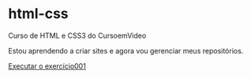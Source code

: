 # html-css
 Curso de HTML e CSS3 do CursoemVideo

 Estou aprendendo a criar sites e agora vou gerenciar meus repositórios.

<a href="https://joellopes949.github.io/html-css/exerc%C3%ADcios/ex001/index.html">Executar o exercício001</a>